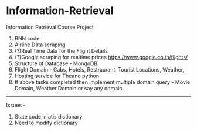 # Information-Retrieval
Information Retrieval Course Project

1. RNN code
2. Airline Data scraping
3. (?)Real Time Data for the Flight Details
4. (?)Google scraping for realtime prices https://www.google.co.in/flights/
5. Structure of Database - MongoDB
6. Flight Domain - Cabs, Hotels, Restraurant, Tourist Locations, Weather,  
7. Hosting service for Theano python
8. If above tasks completed then implement multiple domain query - Movie Domain, Weather Domain or say any domain.




-------------------------------
Issues - 
1. State code in atis dictionary
2. Need to modify dictionary



